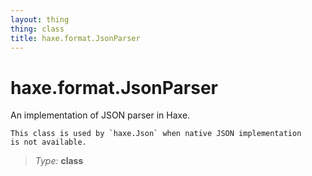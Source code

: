 ```yaml
---
layout: thing
thing: class
title: haxe.format.JsonParser
---
```

# haxe.format.JsonParser

An implementation of JSON parser in Haxe.

	This class is used by `haxe.Json` when native JSON implementation
	is not available.



> *Type:* **class**






